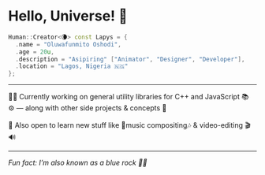 <h1> Hello, Universe! 🌙 </h1>

```cpp
Human::Creator<🌘> const Lapys = {
  .name = "Oluwafunmito Oshodi",
  .age = 20u,
  .description = "Asipiring" ["Animator", "Designer", "Developer"],
  .location = "Lagos, Nigeria 🇳🇬"
};
```
<hr/>
💪🏾 Currently working on general utility libraries for C++ and JavaScript 📚 <br/>
⚙️ — along with other side projects & concepts 🙂 <br/>
<br/>
🌱 Also open to learn new stuff like 🎵music compositing🎶 & video-editing 🎬🔊 <br/>
<hr/>
<i> Fun fact: I&rsquo;m also known as a blue rock 👋🏾 </i>
